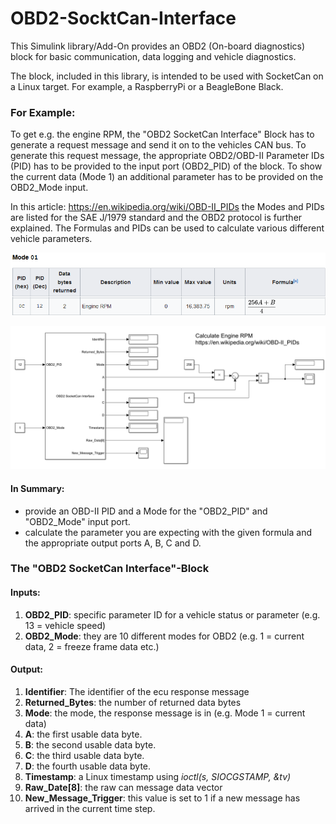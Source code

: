# OBD2-SocktCan-Interface

This Simulink library/Add-On provides an OBD2 (On-board diagnostics) block for basic communication, data logging and vehicle diagnostics.

The block, included in this library, is intended to be used with SocketCan on a Linux target. For example, a RaspberryPi or a BeagleBone Black. 

### For Example:
To get e.g. the engine RPM, the "OBD2 SocketCan Interface" Block has to generate a request message and send it on to the vehicles CAN bus. To generate this request message, the appropriate OBD2/OBD-II Parameter IDs (PID) has to be provided to the input port (OBD2_PID) of the block. To show the current data (Mode 1) an additional parameter has to be provided on the OBD2_Mode input.

In this article: https://en.wikipedia.org/wiki/OBD-II_PIDs the Modes and PIDs are listed for the SAE J/1979 standard and the OBD2 protocol is further explained. The Formulas and PIDs can be used to calculate various different vehicle parameters. 

![Image of pid](/images/engine_rpm_pid.png)


![Image of example](/images/example.PNG)

#### In Summary:
* provide an OBD-II PID and a Mode for the "OBD2_PID" and "OBD2_Mode" input port.
* calculate the parameter you are expecting with the given formula and the appropriate output ports A, B, C and D.

### The "OBD2 SocketCan Interface"-Block
#### Inputs:
1. **OBD2_PID**: specific parameter ID for a vehicle status or parameter (e.g. 13 = vehicle speed)
2. **OBD2_Mode**: they are 10 different modes for OBD2 (e.g. 1 = current data, 2 = freeze frame data etc.)

#### Output:
1. **Identifier**: The identifier of the ecu response message
2. **Returned_Bytes**: the number of returned data bytes
3. **Mode**: the mode, the response message is in (e.g. Mode 1 = current data)
4. **A**: the first usable data byte.
5. **B**: the second usable data byte.
6. **C**: the third usable data byte.
7. **D**: the fourth usable data byte.
8. **Timestamp**: a Linux timestamp using *ioctl(s, SIOCGSTAMP, &tv)*
9. **Raw_Date[8]**: the raw can message data vector
10. **New_Message_Trigger**: this value is set to 1 if a new message has arrived in the current time step.
